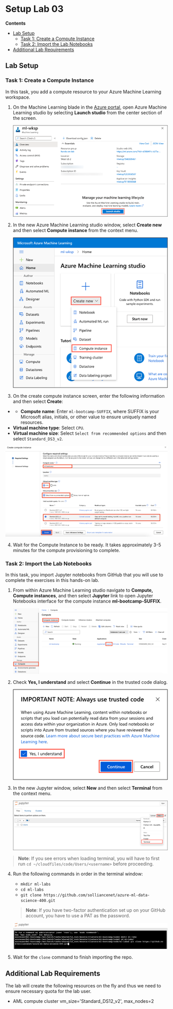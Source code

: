 # Setup Lab 03

**Contents**

<!-- TOC -->

- [Lab Setup](#lab-setup)
   - [Task 1: Create a Compute Instance](#task-1-create-a-compute-instance)
   - [Task 2: Import the Lab Notebooks](#task-2-import-the-lab-notebooks)
- [Additional Lab Requirements](#additional-lab-requirements)

## Lab Setup

### Task 1: Create a Compute Instance

In this task, you add a compute resource to your Azure Machine Learning workspace.

1. On the Machine Learning blade in the [Azure portal](https://portal.azure.com/), open Azure Machine Learning studio by selecting **Launch studio** from the center section of the screen.

   ![The Launch studio button is highlighted on the Machine Learning blade.](media/machine-learning-launch-studio.png "Launch Azure Machine Learning studio")

2. In the new Azure Machine Learning studio window, select **Create new** and then select **Compute instance** from the context menu.

   ![Within Azure Machine Learning studio, Create new is selected and highlighted, and Compute instance is highlighted in the context menu.](media/machine-learning-studio-create-new-compute-instance.png "Create new compute instance")

3. On the create compute instance screen, enter the following information and then select **Create**:

  - - **Compute name**: Enter `ml-bootcamp-SUFFIX`, where SUFFIX is your Microsoft alias, initials, or other value to ensure uniquely named resources.
   - **Virtual machine type**: Select `CPU`.
   - **Virtual machine size**: Select `Select from recommended options` and then select `Standard_DS3_v2`.

   ![On the create compute instance dialog, CPU is selected for the virtual machine type. Select from recommended options is selected under virtual machine size, and Standard_DS3_v2 is selected and highlighted in the recommended virtual machine sizes.](media/machine-learning-studio-create-compute-instance-select-virtual-machine.png "Create Compute Instance")

4. Wait for the Compute Instance to be ready. It takes approximately 3-5 minutes for the compute provisioning to complete.

### Task 2: Import the Lab Notebooks

In this task, you import Jupyter notebooks from GitHub that you will use to complete the exercises in this hands-on lab.

1. From within Azure Machine Learning studio navigate to **Compute, Compute instances**, and then select **Jupyter** link to open Jupyter Notebooks interface for the compute instance **ml-bootcamp-SUFFIX**.

   ![The Jupyter link is highlighted next to the ml-bootcamp-SUFFIX compute instance.](media/ml-workspace-compute-instances.png "Compute instances")

2. Check **Yes, I understand** and select **Continue** in the trusted code dialog.

   ![In the Always use trusted code dialog, Yes, I understand is checked, and the continue button is highlighted.](media/trusted-code-dialog.png "Always use trusted code")

3. In the new Jupyter window, select **New** and then select **Terminal** from the context menu.

   ![In the Jupyter notebooks interface, the New dropdown is selected, and Terminal is highlighted in the context menu.](media/jupyter-new-terminal.png "Open new terminal window")

> **Note**: If you see errors when loading terminal, you will have to first run `cd ~/cloudfiles/code/Users/<username>` before proceeding.
  
4. Run the following commands in order in the terminal window:

   - `mkdir ml-labs`
   - `cd ml-labs`
   - `git clone https://github.com/solliancenet/azure-ml-data-science-400.git`
 
   > **Note**: If you have two-factor authentication set up on your GitHub account, you have to use a PAT as the password.

   ![In the Jupyter terminal window, the commands listed above are displayed.](media/jupyter-terminal.png "Import repository")

5. Wait for the `clone` command to finish importing the repo.

## Additional Lab Requirements

The lab will create the following resources on the fly and thus we need to ensure necessary quota for the lab user.

- AML compute cluster vm_size='Standard_DS12_v2', max_nodes=2

